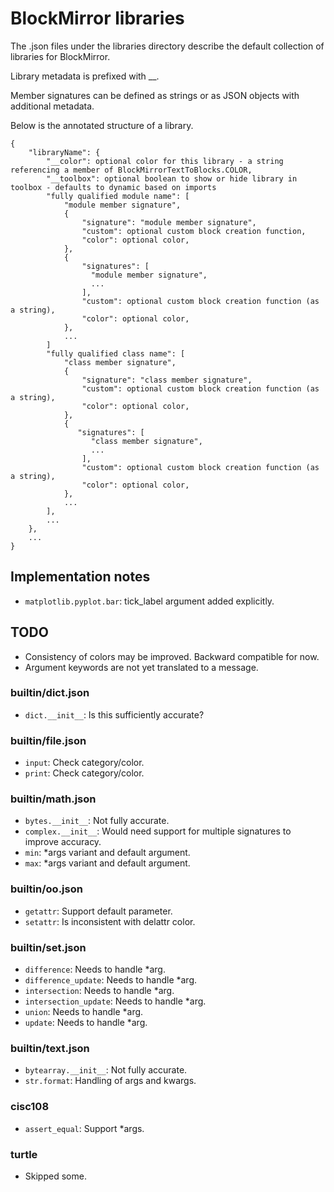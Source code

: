 # BlockMirror libraries

The .json files under the libraries directory describe the default collection of libraries for BlockMirror.

Library metadata is prefixed with __. 

Member signatures can be defined as strings or as JSON objects with additional metadata.

Below is the annotated structure of a library. 

    {
        "libraryName": {
            "__color": optional color for this library - a string referencing a member of BlockMirrorTextToBlocks.COLOR,
            "__toolbox": optional boolean to show or hide library in toolbox - defaults to dynamic based on imports
            "fully qualified module name": [
                "module member signature",
                {
                    "signature": "module member signature",
                    "custom": optional custom block creation function,
                    "color": optional color,
                },
                {
                    "signatures": [
                      "module member signature",
                      ...
                    ],
                    "custom": optional custom block creation function (as a string),
                    "color": optional color,
                },
                ...
            ]
            "fully qualified class name": [
                "class member signature",
                {
                    "signature": "class member signature",
                    "custom": optional custom block creation function (as a string),
                    "color": optional color,
                },
                {
                   "signatures": [
                      "class member signature",
                      ...
                    ],
                    "custom": optional custom block creation function (as a string),
                    "color": optional color,
                },
                ...
            ],
            ...
        },
        ...
    }


## Implementation notes

- `matplotlib.pyplot.bar`: tick_label argument added explicitly.

## TODO

- Consistency of colors may be improved. Backward compatible for now.
- Argument keywords are not yet translated to a message.

### builtin/dict.json

- `dict.__init__`: Is this sufficiently accurate?

### builtin/file.json

- `input`: Check category/color.
- `print`: Check category/color.

### builtin/math.json
 
- `bytes.__init__`: Not fully accurate.
- `complex.__init__`: Would need support for multiple signatures to improve accuracy.
- `min`: *args variant and default argument.
- `max`: *args variant and default argument.

### builtin/oo.json

- `getattr`: Support default parameter.
- `setattr`: Is inconsistent with delattr color.

### builtin/set.json
- `difference`: Needs to handle *arg.
- `difference_update`: Needs to handle *arg.
- `intersection`: Needs to handle *arg.
- `intersection_update`: Needs to handle *arg.
- `union`: Needs to handle *arg.
- `update`: Needs to handle *arg.

### builtin/text.json

- `bytearray.__init__`: Not fully accurate.
- `str.format`: Handling of args and kwargs.

### cisc108

- `assert_equal`: Support *args.

### turtle

- Skipped some.

